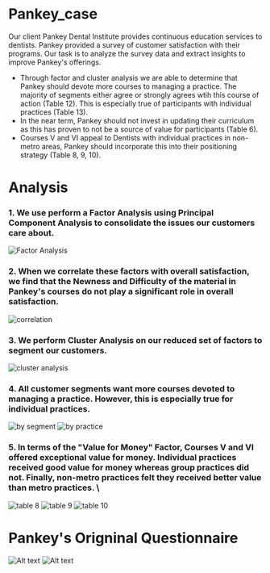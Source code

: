 # Pankey_case
Our client Pankey Dental Institute provides continuous education services to dentists. Pankey provided a survey of customer satisfaction with their programs. Our task is to analyze the survey data and extract insights to improve Pankey's offerings. 

- Through factor and cluster analysis we are able to determine that Pankey should devote more courses to managing a practice. The majority of segments either agree or strongly agrees wtih this course of action (Table 12). This is especially true of participants with individual practices (Table 13). 
- In the near term, Pankey should not invest in updating their curriculum as this has proven to not be a source of value for participants (Table 6).
- Courses V and VI appeal to Dentists with individual practices in non-metro areas, Pankey should incorporate this into their positioning strategy (Table 8, 9, 10).





# Analysis

### 1. We use perform a **Factor Analysis** using **Principal Component Analysis** to consolidate the issues our customers care about.
![Factor Analysis](https://github.com/alexlampros/Pankey_case/blob/main/Factor%20Analysis.png)

### 2. When we correlate these factors with overall satisfaction, we find that the Newness and Difficulty of the material in Pankey's courses do not play a significant role in overall satisfaction. 
![correlation](https://github.com/alexlampros/Pankey_case/blob/main/Correlation%20Analysis.png)

### 3. We perform **Cluster Analysis** on our reduced set of factors to segment our customers. 
![cluster analysis](https://github.com/alexlampros/Pankey_case/blob/main/cluster%20analysis.png)

### 4. All customer segments want more courses devoted to managing a practice. However, this is especially true for individual practices. 
![by segment](https://github.com/alexlampros/Pankey_case/blob/main/improvement%20by%20segment.png)
![by practice](https://github.com/alexlampros/Pankey_case/blob/main/improvement%20by%20practice%20type.png)

### 5. In terms of the "Value for Money" Factor, Courses V and VI offered exceptional value for money. Individual practices received good value for money whereas group practices did not. Finally, non-metro practices felt they received better value than metro practices. \
![table 8](https://github.com/alexlampros/Pankey_case/blob/main/Table%208.png)
![table 9](https://github.com/alexlampros/Pankey_case/blob/main/Table%209.png)
![table 10](https://github.com/alexlampros/Pankey_case/blob/main/Table%2010.png)







# Pankey's Origninal Questionnaire
![Alt text](https://github.com/alexlampros/Pankey_case/blob/main/pankey%20survey%201.png)
![Alt text](https://github.com/alexlampros/Pankey_case/blob/main/pankey%20survey%202.png)


